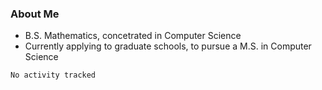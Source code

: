 ### About Me

- B.S. Mathematics, concetrated in Computer Science
- Currently applying to graduate schools, to pursue a M.S. in Computer Science

<!--START_SECTION:waka-->

```txt
No activity tracked
```

<!--END_SECTION:waka-->
